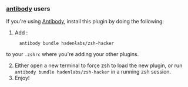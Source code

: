 ### [antibody](https://github.com/getantibody/antibody) users

If you're using [Antibody](https://github.com/getantibody/antibody), install this plugin by doing the following:

1.  Add :

```{.sourceCode .bash}
     antibody bundle hadenlabs/zsh-hacker
```

to your `.zshrc` where you're adding your other plugins.

2.  Either open a new terminal to force zsh to load the new plugin, or run `antibody bundle hadenlabs/zsh-hacker` in a running zsh session.
3.  Enjoy!

